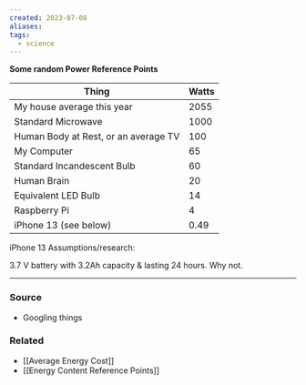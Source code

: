 ```yaml
---
created: 2023-07-08
aliases: 
tags:
  - science
---
```

**Some random Power Reference Points**

| Thing | Watts |
| --- | --- |
| My house average this year | 2055 |
| Standard Microwave | 1000 |
| Human Body at Rest, or an average TV | 100 |
| My Computer | 65 |
| Standard Incandescent Bulb | 60 |
| Human Brain | 20 |
| Equivalent LED Bulb | 14 |
| Raspberry Pi | 4 |
| iPhone 13 (see below) | 0.49 |

iPhone 13 Assumptions/research:

3.7 V battery with 3.2Ah capacity & lasting 24 hours. Why not. 

****
### Source
- Googling things

### Related
- [[Average Energy Cost]] 
- [[Energy Content Reference Points]]